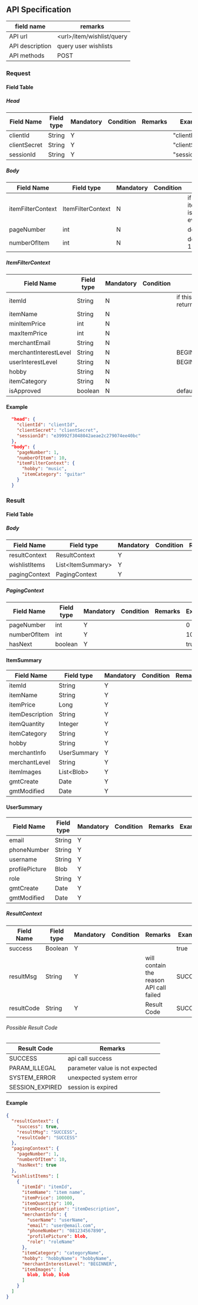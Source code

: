 ## API Specification

| field name      | remarks                     |
| --------------- | --------------------------- |
| API url         | \<url\>/item/wishlist/query |
| API description | query user wishlists        |
| API methods     | POST                        |

### Request

#### Field Table

##### Head

| Field Name   | Field type | Mandatory | Condition | Remarks | Example        |
| ------------ | ---------- | --------- | --------- | ------- | -------------- |
| clientId     | String     | Y         |           |         | "clientId"     |
| clientSecret | String     | Y         |           |         | "clientSecret" |
| sessionId    | String     | Y         |           |         | "sessionId"    |

##### Body

| Field Name        | Field type        | Mandatory | Condition | Remarks                                              | Example |
| ----------------- | ----------------- | --------- | --------- | ---------------------------------------------------- | ------- |
| itemFilterContext | ItemFilterContext | N         |           | if itemFilterContext is null, will return every item |         |
| pageNumber        | int               | N         |           | default value is 1                                   |         |
| numberOfItem      | int               | N         |           | default value is 10                                  |         |

##### ItemFilterContext

| Field Name            | Field type | Mandatory | Condition | Remarks                                                    | Example              |
| --------------------- | ---------- | --------- | --------- | ---------------------------------------------------------- | -------------------- |
| itemId                | String     | N         |           | if this field is present, this api will only return 1 item | "itemId"             |
| itemName              | String     | N         |           |                                                            | "itemName"           |
| minItemPrice          | int        | N         |           |                                                            | 1000                 |
| maxItemPrice          | int        | N         |           |                                                            | 5000                 |
| merchantEmail         | String     | N         |           |                                                            | "merchant@email.com" |
| merchantInterestLevel | String     | N         |           | BEGINNER,INTERMEDIATE,ENTHUSIAST                           | "BEGINNER"           |
| userInterestLevel     | String     | N         |           | BEGINNER,INTERMEDIATE,ENTHUSIAST                           | "BEGINNER"           |
| hobby                 | String     | N         |           |                                                            | "music"              |
| itemCategory          | String     | N         |           |                                                            | "GUITAR"             |
| isApproved            | boolean    | N         |           | default value is true                                      | true                 |

#### Example

```json
  "head": {
    "clientId": "clientId",
    "clientSecret": "clientSecret",
    "sessionId": "e39992f3048042aeae2c279074ee40bc"
  },
  "body": {
    "pageNumber": 1,
    "numberOfItem": 10,
    "itemFilterContext": {
      "hobby": "music",
      "itemCategory": "guitar"
    }
  }
```

### Result

#### Field Table

##### Body

| Field Name    | Field type          | Mandatory | Condition | Remarks | Example |
| ------------- | ------------------- | --------- | --------- | ------- | ------- |
| resultContext | ResultContext       | Y         |           |         |         |
| wishlistItems | List\<ItemSummary\> | Y         |           |         |         |
| pagingContext | PagingContext       | Y         |           |         |         |

##### PagingContext 
| Field Name   | Field type | Mandatory | Condition | Remarks | Example |
| ------------ | ---------- | --------- | --------- | ------- | ------- |
| pageNumber   | int        | Y         |           |         | 0       |
| numberOfItem | int        | Y         |           |         | 10      |
| hasNext      | boolean    | Y         |           |         | true    |

#### ItemSummary
| Field Name      | Field type   | Mandatory | Condition | Remarks | Example |
| --------------- | ------------ | --------- | --------- | ------- | ------- |
| itemId          | String       | Y         |           |         |         |
| itemName        | String       | Y         |           |         |         |
| itemPrice       | Long         | Y         |           |         |         |
| itemDescription | String       | Y         |           |         |         |
| itemQuantity    | Integer      | Y         |           |         |         |
| itemCategory    | String       | Y         |           |         |         |
| hobby           | String       | Y         |           |         |         |
| merchantInfo    | UserSummary  | Y         |           |         |         |
| merchantLevel   | String       | Y         |           |         |         |
| itemImages      | List\<Blob\> | Y         |           |         |         |
| gmtCreate       | Date         | Y         |           |         |         |
| gmtModified     | Date         | Y         |           |         |         |

#### UserSummary
| Field Name     | Field type | Mandatory | Condition | Remarks | Example |
| -------------- | ---------- | --------- | --------- | ------- | ------- |
| email          | String     | Y         |           |         |         |
| phoneNumber    | String     | Y         |           |         |         |
| username       | String     | Y         |           |         |         |
| profilePicture | Blob       | Y         |           |         |         |
| role           | String     | Y         |           |         |         |
| gmtCreate      | Date       | Y         |           |         |         |
| gmtModified    | Date       | Y         |           |         |         |

##### ResultContext

| Field Name | Field type | Mandatory | Condition | Remarks                                 | Example |
| ---------- | ---------- | --------- | --------- | --------------------------------------- | ------- |
| success    | Boolean    | Y         |           |                                         | true    |
| resultMsg  | String     | Y         |           | will contain the reason API call failed | SUCCESS |
| resultCode | String     | Y         |           | Result Code                             | SUCCESS |

###### Possible Result Code

| Result Code     | Remarks                         |
| --------------- | ------------------------------- |
| SUCCESS         | api call success                |
| PARAM_ILLEGAL   | parameter value is not expected |
| SYSTEM_ERROR    | unexpected system error         |
| SESSION_EXPIRED | session is expired              |

#### Example

```json
{
  "resultContext": {
    "success": true,
    "resultMsg": "SUCCESS",
    "resultCode": "SUCCESS"
  },
  "pagingContext": {
    "pageNumber": 1,
    "numberOfItem": 10,
    "hasNext": true
  },
  "wishlistItems": [
    {
      "itemId": "itemId", 
      "itemName": "item name", 
      "itemPrice": 100000,
      "itemQuantity": 100,
      "itemDescription": "itemDescription",
      "merchantInfo": {
        "userName": "userName",
        "email": "user@email.com",
        "phoneNumber": "081234567890",
        "profilePicture": blob,
        "role": "roleName"
      },
      "itemCategory": "categoryName",
      "hobby": "hobbyName": "hobbyName",
      "merchantInterestLevel": "BEGINNER",
      "itemImages": [
        blob, blob, blob
      ]
    }
  ]
}
```
